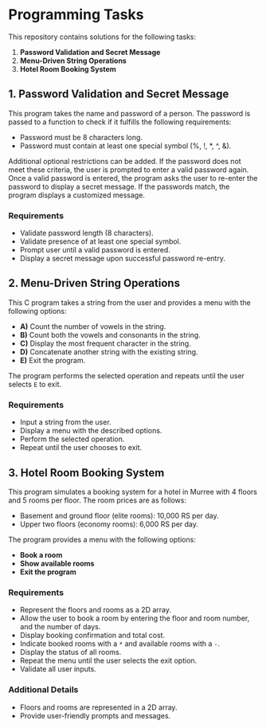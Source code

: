 # Programming Tasks

This repository contains solutions for the following tasks:

1. **Password Validation and Secret Message**
2. **Menu-Driven String Operations**
3. **Hotel Room Booking System**

## 1. Password Validation and Secret Message

This program takes the name and password of a person. The password is passed to a function to check if it fulfills the following requirements:

- Password must be 8 characters long.
- Password must contain at least one special symbol (%, !, *, ^, &).

Additional optional restrictions can be added. If the password does not meet these criteria, the user is prompted to enter a valid password again. Once a valid password is entered, the program asks the user to re-enter the password to display a secret message. If the passwords match, the program displays a customized message.

### Requirements

- Validate password length (8 characters).
- Validate presence of at least one special symbol.
- Prompt user until a valid password is entered.
- Display a secret message upon successful password re-entry.

## 2. Menu-Driven String Operations

This C program takes a string from the user and provides a menu with the following options:

- **A)** Count the number of vowels in the string.
- **B)** Count both the vowels and consonants in the string.
- **C)** Display the most frequent character in the string.
- **D)** Concatenate another string with the existing string.
- **E)** Exit the program.

The program performs the selected operation and repeats until the user selects `E` to exit.

### Requirements

- Input a string from the user.
- Display a menu with the described options.
- Perform the selected operation.
- Repeat until the user chooses to exit.

## 3. Hotel Room Booking System

This program simulates a booking system for a hotel in Murree with 4 floors and 5 rooms per floor. The room prices are as follows:

- Basement and ground floor (elite rooms): 10,000 RS per day.
- Upper two floors (economy rooms): 6,000 RS per day.

The program provides a menu with the following options:

- **Book a room**
- **Show available rooms**
- **Exit the program**

### Requirements

- Represent the floors and rooms as a 2D array.
- Allow the user to book a room by entering the floor and room number, and the number of days.
- Display booking confirmation and total cost.
- Indicate booked rooms with a `*` and available rooms with a `-`.
- Display the status of all rooms.
- Repeat the menu until the user selects the exit option.
- Validate all user inputs.

### Additional Details

- Floors and rooms are represented in a 2D array.
- Provide user-friendly prompts and messages.
